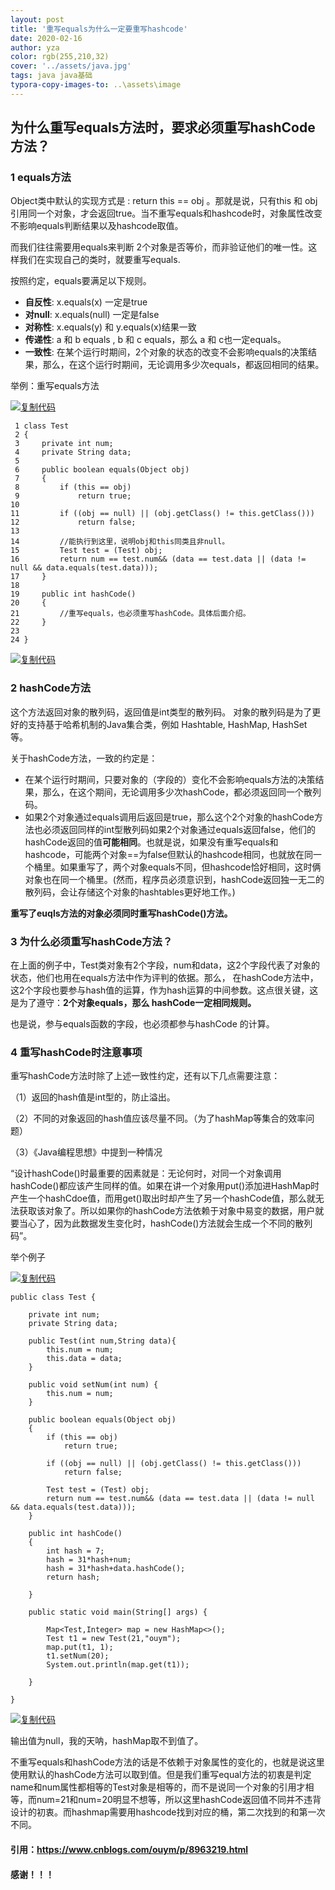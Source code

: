 ```yaml
---
layout: post
title: '重写equals为什么一定要重写hashcode'
date: 2020-02-16
author: yza
color: rgb(255,210,32)
cover: '../assets/java.jpg'
tags: java java基础
typora-copy-images-to: ..\assets\image
---
```




## 为什么重写equals方法时，要求必须重写hashCode方法？

### **1 equals方法**

Object类中默认的实现方式是  :  return this == obj  。那就是说，只有this 和 obj引用同一个对象，才会返回true。当不重写equals和hashcode时，对象属性改变不影响equals判断结果以及hashcode取值。

而我们往往需要用equals来判断 2个对象是否等价，而非验证他们的唯一性。这样我们在实现自己的类时，就要重写equals.

 

按照约定，equals要满足以下规则。

- **自反性**:  x.equals(x) 一定是true
- **对null**:  x.equals(null) 一定是false
- **对称性**:  x.equals(y)  和 y.equals(x)结果一致
- **传递性**:  a 和 b equals , b 和 c  equals，那么 a 和 c也一定equals。
- **一致性**:  在某个运行时期间，2个对象的状态的改变不会影响equals的决策结果，那么，在这个运行时期间，无论调用多少次equals，都返回相同的结果。

 

举例：重写equals方法

[![复制代码](https://common.cnblogs.com/images/copycode.gif)](javascript:void(0);)

```
 1 class Test
 2 {
 3     private int num;
 4     private String data;
 5 
 6     public boolean equals(Object obj)
 7     {
 8         if (this == obj)
 9             return true;
10 
11         if ((obj == null) || (obj.getClass() != this.getClass()))
12             return false;
13 
14         //能执行到这里，说明obj和this同类且非null。
15         Test test = (Test) obj;
16         return num == test.num&& (data == test.data || (data != null && data.equals(test.data)));
17     }
18 
19     public int hashCode()
20     {
21         //重写equals，也必须重写hashCode。具体后面介绍。
22     }
23 
24 }
```

[![复制代码](https://common.cnblogs.com/images/copycode.gif)](javascript:void(0);)

 

### **2 hashCode方法**

这个方法返回对象的散列码，返回值是int类型的散列码。
对象的散列码是为了更好的支持基于哈希机制的Java集合类，例如 Hashtable, HashMap, HashSet 等。


关于hashCode方法，一致的约定是：

- 在某个运行时期间，只要对象的（字段的）变化不会影响equals方法的决策结果，那么，在这个期间，无论调用多少次hashCode，都必须返回同一个散列码。
- 如果2个对象通过equals调用后返回是true，那么这个2个对象的hashCode方法也必须返回同样的int型散列码如果2个对象通过equals返回false，他们的hashCode返回的值**可能相同**。也就是说，如果没有重写equals和hashcode，可能两个对象==为false但默认的hashcode相同，也就放在同一个桶里。如果重写了，两个对象equals不同，但hashcode恰好相同，这时俩对象也在同一个桶里。(然而，程序员必须意识到，hashCode返回独一无二的散列码，会让存储这个对象的hashtables更好地工作。)

**重写了euqls方法的对象必须同时重写hashCode()方法。**

 

### **3 为什么必须重写hashCode方法？**

在上面的例子中，Test类对象有2个字段，num和data，这2个字段代表了对象的状态，他们也用在equals方法中作为评判的依据。那么， 在hashCode方法中，这2个字段也要参与hash值的运算，作为hash运算的中间参数。这点很关键，这是为了遵守：**2个对象equals，那么 hashCode一定相同规则。**

也是说，参与equals函数的字段，也必须都参与hashCode 的计算。

 

### **4 重写hashCode时注意事项**

重写hashCode方法时除了上述一致性约定，还有以下几点需要注意：

（1）返回的hash值是int型的，防止溢出。

（2）不同的对象返回的hash值应该尽量不同。（为了hashMap等集合的效率问题）

（3）《Java编程思想》中提到一种情况

“设计hashCode()时最重要的因素就是：无论何时，对同一个对象调用hashCode()都应该产生同样的值。如果在讲一个对象用put()添加进HashMap时产生一个hashCdoe值，而用get()取出时却产生了另一个hashCode值，那么就无法获取该对象了。所以如果你的hashCode方法依赖于对象中易变的数据，用户就要当心了，因为此数据发生变化时，hashCode()方法就会生成一个不同的散列码”。

举个例子

[![复制代码](https://common.cnblogs.com/images/copycode.gif)](javascript:void(0);)

```
public class Test {
    
    private int num;
    private String data;
    
    public Test(int num,String data){
        this.num = num;
        this.data = data;
    }
    
    public void setNum(int num) {
        this.num = num;
    }

    public boolean equals(Object obj)
    {
        if (this == obj)
            return true;

        if ((obj == null) || (obj.getClass() != this.getClass()))
            return false;

        Test test = (Test) obj;
        return num == test.num&& (data == test.data || (data != null && data.equals(test.data)));
    }

    public int hashCode()
    {
        int hash = 7;
        hash = 31*hash+num;
        hash = 31*hash+data.hashCode();
        return hash;
        
    }
    
    public static void main(String[] args) {
        
        Map<Test,Integer> map = new HashMap<>();
        Test t1 = new Test(21,"ouym");
        map.put(t1, 1);
        t1.setNum(20);
        System.out.println(map.get(t1));
        
    }

}
```

[![复制代码](https://common.cnblogs.com/images/copycode.gif)](javascript:void(0);)

输出值为null，我的天呐，hashMap取不到值了。

不重写equals和hashCode方法的话是不依赖于对象属性的变化的，也就是说这里使用默认的hashCode方法可以取到值。但是我们重写equal方法的初衷是判定name和num属性都相等的Test对象是相等的，而不是说同一个对象的引用才相等，而num=21和num=20明显不想等，所以这里hashCode返回值不同并不违背设计的初衷。而hashmap需要用hashcode找到对应的桶，第二次找到的和第一次不同。

#### 引用：https://www.cnblogs.com/ouym/p/8963219.html

#### 感谢！！！